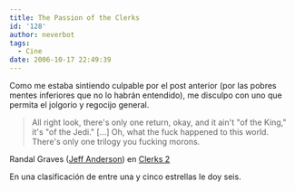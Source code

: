 ```yaml
---
title: The Passion of the Clerks
id: '128'
author: neverbot
tags:
  - Cine
date: 2006-10-17 22:49:39
---
```


Como me estaba sintiendo culpable por el post anterior (por las pobres mentes inferiores que no lo habrán entendido), me disculpo con uno que permita el jolgorio y regocijo general.

> All right look, there's only one return, okay, and it ain't "of the King," it's "of the Jedi." \[...\] Oh, what the fuck happened to this world. There's only one trilogy you fucking morons.

Randal Graves ([Jeff Anderson](http://www.imdb.com/name/nm0026879/)) en [Clerks 2](http://www.imdb.com/title/tt0424345/)

En una clasificación de entre una y cinco estrellas le doy seis.